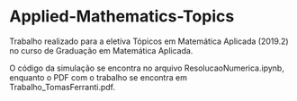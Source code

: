 # Applied-Mathematics-Topics
Trabalho realizado para a eletiva Tópicos em Matemática Aplicada (2019.2) no curso de Graduação em Matemática Aplicada.

O código da simulação se encontra no arquivo ResolucaoNumerica.ipynb, enquanto o PDF com o trabalho se encontra em Trabalho_TomasFerranti.pdf.
